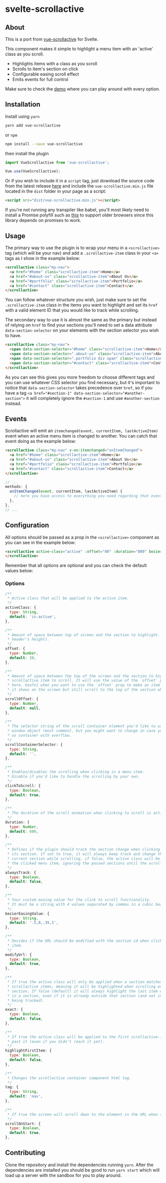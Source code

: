 # svelte-scrollactive

## About

This is a port from [vue-scrollactive](https://github.com/eddiemf/vue-scrollactive) for Svelte.

This component makes it simple to highlight a menu item with an 'active' class as you scroll.

- Highlights items with a class as you scroll
- Scrolls to item's section on click
- Configurable easing scroll effect
- Emits events for full control

Make sure to check the [demo](https://eddiemf.github.io/vue-scrollactive/dist) where you can play around with every option.

## Installation

Install using `yarn`

```bash
yarn add vue-scrollactive
```

or `npm`

```bash
npm install --save vue-scrollactive
```

then install the plugin

```js
import VueScrollactive from 'vue-scrollactive';

Vue.use(VueScrollactive);
```

Or if you wish to include it in a `script` tag, just download the source code from the latest release [here](https://github.com/eddiemf/vue-scrollactive/releases/latest) and include the `vue-scrollactive.min.js` file located in the `dist` folder in your page as a script:

```html
<script src="dist/vue-scrollactive.min.js"></script>
```

If you're not running any transpiler like babel, you'll most likely need to install a Promise polyfill such as [this](https://github.com/taylorhakes/promise-polyfill) to support older browsers since this library depends on promises to work.

## Usage

The primary way to use the plugin is to wrap your menu in a `<scrollactive>` tag (which will be your nav) and add a `.scrollactive-item` class in your `<a>` tags as I show in the example below:

```html
<scrollactive class="my-nav">
  <a href="#home" class="scrollactive-item">Home</a>
  <a href="#about-us" class="scrollactive-item">About Us</a>
  <a href="#portfolio" class="scrollactive-item">Portfolio</a>
  <a href="#contact" class="scrollactive-item">Contact</a>
</scrollactive>
```

You can follow whatever structure you wish, just make sure to set the `.scrollactive-item` class in the items you want to highlight and set its `href` with a valid element ID that you would like to track while scrolling.

The secondary way to use it is almost the same as the primary but instead of relying on `href` to find your sections you'll need to set a data attribute `data-section-selector` on your elements with the section selector you wish to have.

```html
<scrollactive class="my-nav">
  <span data-section-selector="#home" class="scrollactive-item">Home</span>
  <span data-section-selector=".about-us" class="scrollactive-item">About Us</span>
  <span data-section-selector=".portfolio div span" class="scrollactive-item">Portfolio</span>
  <span data-section-selector="#contact" class="scrollactive-item">Contact</span>
</scrollactive>
```

As you can see this gives you more freedom to choose different tags and you can use whatever CSS selector you find necessary, but it's important to notice that `data-section-selector` takes precedence over `href`, so if you have a tag `<a href="#section-1" data-section-selector="#another-section">` it will completely ignore the `#section-1` and use `#another-section` instead.

## Events

Scrollactive will emit an `itemchanged(event, currentItem, lastActiveItem)` event when an active menu item is changed to another. You can catch that event doing as the example below:

```html
<scrollactive class="my-nav" v-on:itemchanged="onItemChanged">
  <a href="#home" class="scrollactive-item">Home</a>
  <a href="#about-us" class="scrollactive-item">About Us</a>
  <a href="#portfolio" class="scrollactive-item">Portfolio</a>
  <a href="#contact" class="scrollactive-item">Contact</a>
</scrollactive>
```

```javascript
// ...
methods: {
  onItemChanged(event, currentItem, lastActiveItem) {
    // here you have access to everything you need regarding that event
  },
},
// ...
```

## Configuration

All options should be passed as a prop in the `<scrollactive>` component as you can see in the example below:

```html
<scrollactive active-class="active" :offset="80" :duration="800" bezier-easing-value=".5,0,.35,1">
</scrollactive>
```

Remember that all options are optional and you can check the default values below:

### Options

```javascript
/**
 * Active class that will be applied to the active item.
 */
activeClass: {
  type: String,
  default: 'is-active',
},

/**
 * Amount of space between top of screen and the section to highlight. (Usually your fixed
 * header's height).
 */
offset: {
  type: Number,
  default: 20,
},

/**
 * Amount of space between the top of the screen and the section to highlight when clicking a
 * scrollactive item to scroll. It will use the value of the `offset` prop if none is provided
 * here. Useful when you want to use the `offset` prop to make an item be active as soon as
 * it shows on the screen but still scroll to the top of the section when clicking the item.
 */
scrollOffset: {
  type: Number,
  default: null,
},

/**
 * The selector string of the scroll container element you'd like to use. It defaults to the
 * window object (most common), but you might want to change in case you're using an element
 * as container with overflow.
 */
scrollContainerSelector: {
  type: String,
  default: '',
},

/**
 * Enables/disables the scrolling when clicking in a menu item.
 * Disable if you'd like to handle the scrolling by your own.
 */
clickToScroll: {
  type: Boolean,
  default: true,
},

/**
 * The duration of the scroll animation when clicking to scroll is activated.
 */
duration: {
  type: Number,
  default: 600,
},

/**
 * Defines if the plugin should track the section change when clicking an item to scroll to
 * its section. If set to true, it will always keep track and change the active class to the
 * current section while scrolling, if false, the active class will be immediately applied to
 * the clicked menu item, ignoring the passed sections until the scrolling is over.
 */
alwaysTrack: {
  type: Boolean,
  default: false,
},

/**
 * Your custom easing value for the click to scroll functionality.
 * It must be a string with 4 values separated by commas in a cubic bezier format.
 */
bezierEasingValue: {
  type: String,
  default: '.5,0,.35,1',
},

/**
 * Decides if the URL should be modified with the section id when clicking a scrollactive
 * item.
 */
modifyUrl: {
  type: Boolean,
  default: true,
},

/**
 * If true the active class will only be applied when a section matches exactly one of the
 * scrollactive items, meaning it will be highlighted when scrolling exactly inside the
 * section. If false (default) it will always highlight the last item which was matched
 * in a section, even if it is already outside that section (and not inside another that's
 * being tracked).
 */
exact: {
  type: Boolean,
  default: false,
},

/**
 * If true the active class will be applied to the first scrollactive-item before you scroll
 * past it (even if you didn't reach it yet).
 */
highlightFirstItem: {
  type: Boolean,
  default: false,
},

/**
 * Changes the scrollactive container component html tag.
 */
tag: {
  type: String,
  default: 'nav',
},

/**
 * If true the screen will scroll down to the element in the URL when the component is mounted.
 */
scrollOnStart: {
  type: Boolean,
  default: true,
},
```

## Contributing

Clone the repository and install the dependencies running `yarn`. After the dependencies are installed you should be good to run `yarn start` which will load up a server with the sandbox for you to play around.
